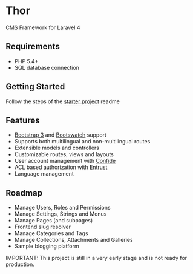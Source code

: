 Thor
=======

CMS Framework for Laravel 4

## Requirements
* PHP 5.4+
* SQL database connection

## Getting Started

Follow the steps of the  [starter project](https://github.com/mjolnic/Laravel-4-CMS-Starter) readme


## Features

* [Bootstrap 3](https://github.com/patricktalmadge/bootstrapper/tree/develop) and [Bootswatch](http://www.bootstrapcdn.com/#bootswatch_tab) support
* Supports both multilingual and non-multilingual routes
* Extensible models and controllers
* Customizable routes, views and layouts
* User account management with [Confide](https://github.com/Zizaco/confide)
* ACL based authorization with [Entrust](https://github.com/Zizaco/entrust)
* Language management

## Roadmap
* Manage Users, Roles and Permissions
* Manage Settings, Strings and Menus
* Manage Pages (and subpages)
* Frontend slug resolver
* Manage Categories and Tags
* Manage Collections, Attachments and Galleries
* Sample blogging platform


IMPORTANT: This project is still in a very early stage and is not ready for production.